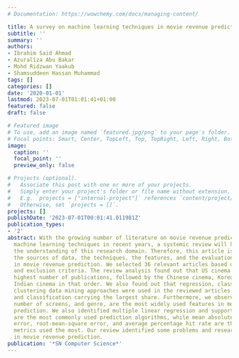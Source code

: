 ```yaml
---
# Documentation: https://wowchemy.com/docs/managing-content/

title: A survey on machine learning techniques in movie revenue prediction
subtitle: ''
summary: ''
authors:
- Ibrahim Said Ahmad
- Azuraliza Abu Bakar
- Mohd Ridzwan Yaakub
- Shamsuddeen Hassan Muhammad
tags: []
categories: []
date: '2020-01-01'
lastmod: 2023-07-01T01:01:41+01:00
featured: false
draft: false

# Featured image
# To use, add an image named `featured.jpg/png` to your page's folder.
# Focal points: Smart, Center, TopLeft, Top, TopRight, Left, Right, BottomLeft, Bottom, BottomRight.
image:
  caption: ''
  focal_point: ''
  preview_only: false

# Projects (optional).
#   Associate this post with one or more of your projects.
#   Simply enter your project's folder or file name without extension.
#   E.g. `projects = ["internal-project"]` references `content/project/deep-learning/index.md`.
#   Otherwise, set `projects = []`.
projects: []
publishDate: '2023-07-01T00:01:41.011981Z'
publication_types:
- '2'
abstract: With the growing number of literature on movie revenue prediction using
  machine learning techniques in recent years, a systemic review will help in strengthening
  the understanding of this research domain. Therefore, this article is aimed at determining
  the sources of data, the techniques, the features, and the evaluation metrics used
  in movie revenue prediction. We selected 36 relevant articles based defined inclusion
  and exclusion criteria. The review analysis found out that US cinema attracted the
  highest number of publications, followed by the Chinese cinema, Korean cinema, and
  Indian cinema in that order. We also found out that regression, classification and
  clustering data mining approaches were used in the reviewed articles, with regression
  and classification carrying the largest share. Furthermore, we observed that cast,
  number of screens, and genre, are the most widely used features in movie revenue
  prediction. We also identified multiple linear regression and support vector machines
  are the most commonly used prediction algorithms, while mean absolute percentage
  error, root-mean-square error, and average percentage hit rate are the evaluation
  metrics used the most. Our review identified some problems and research directions
  in movie revenue prediction.
publication: '*SN Computer Science*'
---
```

